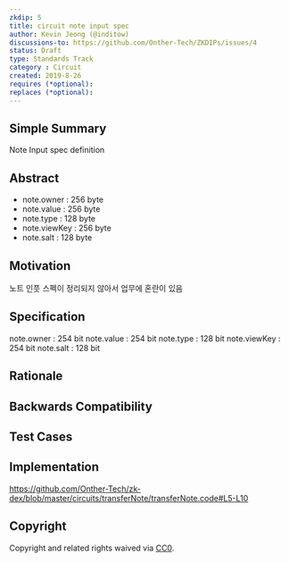 ```yaml
---
zkdip: 5
title: circuit note input spec
author: Kevin Jeong (@inditow)
discussions-to: https://github.com/Onther-Tech/ZKDIPs/issues/4
status: Draft
type: Standards Track
category : Circuit
created: 2019-8-26
requires (*optional): 
replaces (*optional): 
---
```

## Simple Summary
Note Input spec definition

## Abstract
- note.owner : 256 byte
- note.value : 256 byte
- note.type : 128 byte
- note.viewKey : 256 byte
- note.salt : 128 byte

## Motivation
노트 인풋 스펙이 정리되지 않아서 업무에 혼란이 있음

## Specification
note.owner : 254 bit
note.value : 254 bit
note.type : 128 bit
note.viewKey : 254 bit
note.salt : 128 bit

## Rationale


## Backwards Compatibility


## Test Cases

## Implementation

https://github.com/Onther-Tech/zk-dex/blob/master/circuits/transferNote/transferNote.code#L5-L10
## Copyright
Copyright and related rights waived via [CC0](https://creativecommons.org/publicdomain/zero/1.0/).
